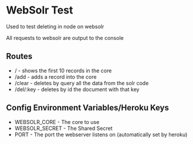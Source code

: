WebSolr Test
===================

Used to test deleting in node on websolr

All requests to websolr are output to the console

Routes
-----------------------------

* / - shows the first 10 records in the core
* /add - adds a record into the core
* /clear - deletes by query all the data from the solr code
* /del/:key - deletes by id the document with that key

Config Environment Variables/Heroku Keys
-----------------------------

* WEBSOLR_CORE - The core to use
* WEBSOLR_SECRET - The Shared Secret
* PORT - The port the webserver listens on (automatically set by heroku)
